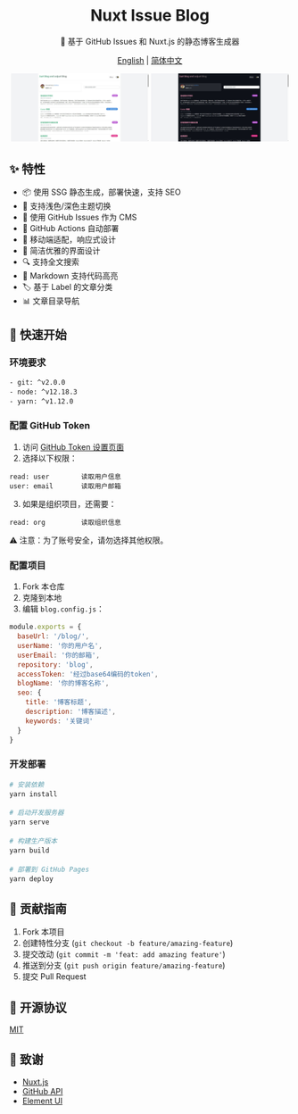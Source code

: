 <div align="center">
  <h1>Nuxt Issue Blog</h1>
  <p>🚀 基于 GitHub Issues 和 Nuxt.js 的静态博客生成器</p>
  
  [English](./README.md) | [简体中文](./README.zh-CN.md)
  
  <p align="center">
    <img src="./assets/light.jpg" width="49%" alt="浅色主题">
    <img src="./assets/dark.jpg" width="49%" alt="深色主题">
  </p>
</div>

## ✨ 特性

- 📦 使用 SSG 静态生成，部署快速，支持 SEO
- 🌙 支持浅色/深色主题切换
- 💬 使用 GitHub Issues 作为 CMS
- 🔄 GitHub Actions 自动部署
- 📱 移动端适配，响应式设计
- 🎨 简洁优雅的界面设计
- 🔍 支持全文搜索
- 📝 Markdown 支持代码高亮
- 🏷️ 基于 Label 的文章分类
- 📊 文章目录导航

## 🚀 快速开始

### 环境要求

```bash
- git: ^v2.0.0
- node: ^v12.18.3
- yarn: ^v1.12.0
```

### 配置 GitHub Token

1. 访问 [GitHub Token 设置页面](https://github.com/settings/tokens/new)
2. 选择以下权限：

```
read: user        读取用户信息
user: email       读取用户邮箱
```

3. 如果是组织项目，还需要：

```
read: org         读取组织信息
```

⚠️ 注意：为了账号安全，请勿选择其他权限。

### 配置项目

1. Fork 本仓库
2. 克隆到本地
3. 编辑 `blog.config.js`：

```js
module.exports = {
  baseUrl: '/blog/',
  userName: '你的用户名',
  userEmail: '你的邮箱',
  repository: 'blog',
  accessToken: '经过base64编码的token',
  blogName: '你的博客名称',
  seo: {
    title: '博客标题',
    description: '博客描述',
    keywords: '关键词'
  }
}
```

### 开发部署

```bash
# 安装依赖
yarn install

# 启动开发服务器
yarn serve

# 构建生产版本
yarn build

# 部署到 GitHub Pages
yarn deploy
```

## 🤝 贡献指南

1. Fork 本项目
2. 创建特性分支 (`git checkout -b feature/amazing-feature`)
3. 提交改动 (`git commit -m 'feat: add amazing feature'`)
4. 推送到分支 (`git push origin feature/amazing-feature`)
5. 提交 Pull Request

## 📝 开源协议

[MIT](./LICENSE)

## 🙏 致谢

- [Nuxt.js](https://nuxtjs.org/)
- [GitHub API](https://docs.github.com/en/rest)
- [Element UI](https://element.eleme.io/)

